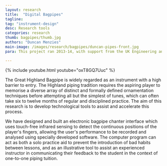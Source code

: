 ```yaml
---
layout: research
title:  "Digital Bagpipes"
tagline:
tag: "instrument-design"
desc: Research tools
categories: research
thumb: bagpipes/thumb.jpg
authors: "Duncan Menzies"
main-image: /images/research/bagpipes/duncan-pipes-front.jpg
para: This project ran 2013-14, with support from the UK Engineering and Physical Sciences Research Council (grant EP/K032046/1).

---
```


{% include youtube.html youtube="oxT8GQ7Uuc" %}

The Great Highland Bagpipe is widely regarded as an instrument with a high barrier to entry. The Highland piping tradition requires the aspiring player to memorise a diverse array of distinct and formally defined ornamentation techniques before attempting all but the simplest of tunes, which can often take six to twelve months of regular and disciplined practice. The aim of this research is to develop technological tools to assist and accelerate this process.

We have designed and built an electronic bagpipe chanter interface which uses touch-free infrared sensing to detect the continuous positions of the player's fingers, allowing the user's performance to be recorded and analysed using specially developed software. The computer program can act as both a solo practice aid to prevent the introduction of bad habits between lessons, and as an illustrative tool to assist an experienced instructor in communicating their feedback to the student in the context of one-to-one piping tuition.